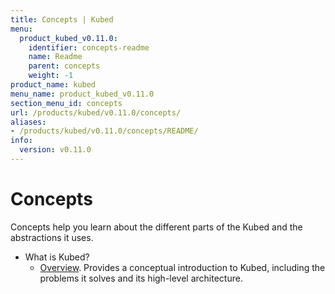 ```yaml
---
title: Concepts | Kubed
menu:
  product_kubed_v0.11.0:
    identifier: concepts-readme
    name: Readme
    parent: concepts
    weight: -1
product_name: kubed
menu_name: product_kubed_v0.11.0
section_menu_id: concepts
url: /products/kubed/v0.11.0/concepts/
aliases:
- /products/kubed/v0.11.0/concepts/README/
info:
  version: v0.11.0
---
```


# Concepts

Concepts help you learn about the different parts of the Kubed and the abstractions it uses.

- What is Kubed?
  - [Overview](/products/kubed/v0.11.0/concepts/what-is-kubed/overview). Provides a conceptual introduction to Kubed, including the problems it solves and its high-level architecture.
